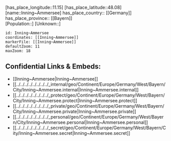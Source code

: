 ﻿---
location: [48.08,11.15] 
mapzoom: [7,12] 
mapmarker: city 
type: City
tags:
- geo/City


SpocWebEntityId: 31112
isDeleted: false
confidential: public

---
[has_place_longitude::11.15] 
[has_place_latitude::48.08] 
[name::Inning~Ammersee] 
has_place_country:: [[Germany]]  
has_place_province:: [[Bayern]]  
[Population::] 
[Unknown::] 


```leaflet
id: Inning~Ammersee
coordinates: [[Inning~Ammersee]] 
markerFile: [[Inning~Ammersee]] 
defaultZoom: 11 
maxZoom: 18
```


## Confidential Links & Embeds: 
- [[Inning~Ammersee|Inning~Ammersee]]  
- [[../../../../../../../../_internal/geo/Continent/Europe/Germany/West/Bayern/City/Inning~Ammersee.internal|Inning~Ammersee.internal]] 
- [[../../../../../../../../_protect/geo/Continent/Europe/Germany/West/Bayern/City/Inning~Ammersee.protect|Inning~Ammersee.protect]] 
- [[../../../../../../../../_private/geo/Continent/Europe/Germany/West/Bayern/City/Inning~Ammersee.private|Inning~Ammersee.private]] 
- [[../../../../../../../../_personal/geo/Continent/Europe/Germany/West/Bayern/City/Inning~Ammersee.personal|Inning~Ammersee.personal]] 
- [[../../../../../../../../_secret/geo/Continent/Europe/Germany/West/Bayern/City/Inning~Ammersee.secret|Inning~Ammersee.secret]] 
